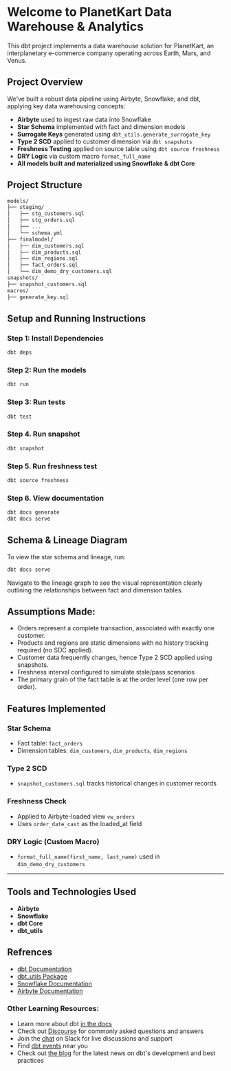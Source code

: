 # Welcome to PlanetKart Data Warehouse & Analytics

This dbt project implements a data warehouse solution for PlanetKart, an interplanetary e-commerce company operating across Earth, Mars, and Venus.

## Project Overview

We’ve built a robust data pipeline using Airbyte, Snowflake, and dbt, applying key data warehousing concepts:

- **Airbyte** used to ingest raw data into Snowflake
- **Star Schema** implemented with fact and dimension models
- **Surrogate Keys** generated using `dbt_utils.generate_surrogate_key`
- **Type 2 SCD** applied to customer dimension via `dbt snapshots`
- **Freshness Testing** applied on source table using `dbt source freshness`
- **DRY Logic** via custom macro `format_full_name`
- **All models built and materialized using Snowflake & dbt Core**


## Project Structure

```bash
models/
├── staging/
│   ├── stg_customers.sql
│   ├── stg_orders.sql
│   ├── ...
│   └── schema.yml
├── finalmodel/
│   ├── dim_customers.sql
│   ├── dim_products.sql
│   ├── dim_regions.sql
│   ├── fact_orders.sql
│   └── dim_demo_dry_customers.sql
snapshots/
├── snapshot_customers.sql
macros/
├── generate_key.sql
```

##  Setup and Running Instructions

### Step 1: Install Dependencies

```bash
dbt deps
```

### Step 2: Run the models

```bash
dbt run
```

### Step 3: Run tests

```bash
dbt test
```

### Step 4. Run snapshot
```bash
dbt snapshot
```

### Step 5. Run freshness test
```bash
dbt source freshness
```

### Step 6. View documentation
```bash
dbt docs generate
dbt docs serve
```

##  Schema & Lineage Diagram

To view the star schema and lineage, run:

```bash
dbt docs serve
```

Navigate to the lineage graph to see the visual representation clearly outlining the relationships between fact and dimension tables.

##  Assumptions Made:

- Orders represent a complete transaction, associated with exactly one customer.
- Products and regions are static dimensions with no history tracking required (no SDC applied).
- Customer data frequently changes, hence Type 2 SCD applied using snapshots.
- Freshness interval configured to simulate stale/pass scenarios
- The primary grain of the fact table is at the order level (one row per order).



## Features Implemented

### Star Schema
- Fact table: `fact_orders`
- Dimension tables: `dim_customers`, `dim_products`, `dim_regions`

###  Type 2 SCD
- `snapshot_customers.sql` tracks historical changes in customer records

###  Freshness Check
- Applied to Airbyte-loaded view `vw_orders`
- Uses `order_date_cast` as the loaded_at field

### DRY Logic (Custom Macro)
- `format_full_name(first_name, last_name)` used in `dim_demo_dry_customers`

---

## Tools and Technologies Used

- **Airbyte**
- **Snowflake**
- **dbt Core**
- **dbt_utils**

##  Refrences

- [dbt Documentation](https://docs.getdbt.com/)
- [dbt_utils Package](https://github.com/dbt-labs/dbt-utils)
- [Snowflake Documentation](https://docs.snowflake.com/)
- [Airbyte Documentation](https://docs.airbyte.com/)

### Other Learning Resources:
- Learn more about dbt [in the docs](https://docs.getdbt.com/docs/introduction)
- Check out [Discourse](https://discourse.getdbt.com/) for commonly asked questions and answers
- Join the [chat](https://community.getdbt.com/) on Slack for live discussions and support
- Find [dbt events](https://events.getdbt.com) near you
- Check out [the blog](https://blog.getdbt.com/) for the latest news on dbt's development and best practices

